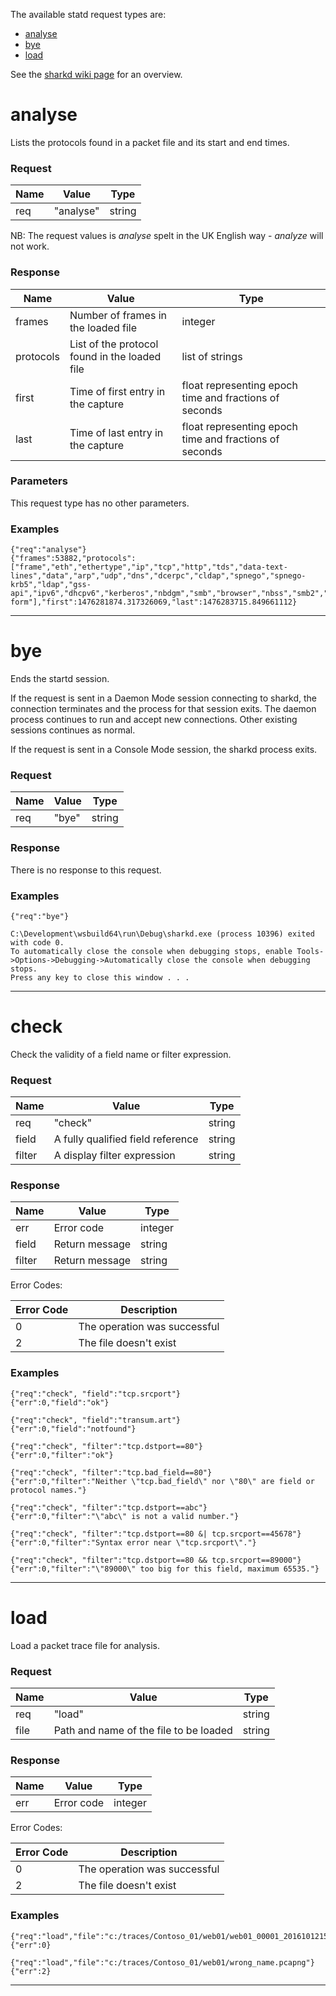 The available statd request types are:

- [analyse](#analyse)
- [bye](#bye)
- [load](#load)

See the [sharkd wiki page](https://gitlab.com/wireshark/wireshark/-/wikis/Development/sharkd) for an overview.

# analyse

Lists the protocols found in a packet file and its start and end times.

### Request

| Name | Value | Type |
|------|-------|------|
| req | "analyse" | string |

NB: The request values is _analyse_ spelt in the UK English way - _analyze_ will not work.

### Response

| Name | Value | Type |
|------|-------|------|
| frames | Number of frames in the loaded file | integer |
| protocols | List of the protocol found in the loaded file | list of strings |
| first | Time of first entry in the capture | float representing epoch time and fractions of seconds |
| last | Time of last entry in the capture | float representing epoch time and fractions of seconds |

### Parameters

This request type has no other parameters.

### Examples
```
{"req":"analyse"}
{"frames":53882,"protocols":["frame","eth","ethertype","ip","tcp","http","tds","data-text-lines","data","arp","udp","dns","dcerpc","cldap","spnego","spnego-krb5","ldap","gss-api","ipv6","dhcpv6","kerberos","nbdgm","smb","browser","nbss","smb2","urlencoded-form"],"first":1476281874.317326069,"last":1476283715.849661112}
```
---

# bye

Ends the startd session.

If the request is sent in a Daemon Mode session connecting to sharkd, the connection terminates and the process for that session exits.  The daemon process continues to run and accept new connections.  Other existing sessions continues as normal.

If the request is sent in a Console Mode session, the sharkd process exits.

### Request

| Name | Value | Type |
|------|-------|------|
| req | "bye" | string |

### Response

There is no response to this request.

### Examples
```
{"req":"bye"}

C:\Development\wsbuild64\run\Debug\sharkd.exe (process 10396) exited with code 0.
To automatically close the console when debugging stops, enable Tools->Options->Debugging->Automatically close the console when debugging stops.
Press any key to close this window . . .
```
---

# check

Check the validity of a field name or filter expression.

### Request

| Name | Value | Type |
|------|-------|------|
| req | "check" | string |
| field | A fully qualified field reference | string |
| filter | A display filter expression | string |

### Response

| Name | Value | Type |
|------|-------|------|
| err | Error code | integer |
| field | Return message | string |
| filter | Return message | string |

Error Codes:

| Error Code | Description |
|------|-------------------|
| 0 | The operation was successful |
| 2 | The file doesn't exist |

### Examples
```
{"req":"check", "field":"tcp.srcport"}
{"err":0,"field":"ok"}

{"req":"check", "field":"transum.art"}
{"err":0,"field":"notfound"}

{"req":"check", "filter":"tcp.dstport==80"}
{"err":0,"filter":"ok"}

{"req":"check", "filter":"tcp.bad_field==80"}
{"err":0,"filter":"Neither \"tcp.bad_field\" nor \"80\" are field or protocol names."}

{"req":"check", "filter":"tcp.dstport==abc"}
{"err":0,"filter":"\"abc\" is not a valid number."}

{"req":"check", "filter":"tcp.dstport==80 &| tcp.srcport==45678"}
{"err":0,"filter":"Syntax error near \"tcp.srcport\"."}

{"req":"check", "filter":"tcp.dstport==80 && tcp.srcport==89000"}
{"err":0,"filter":"\"89000\" too big for this field, maximum 65535."}
```
---

# load

Load a packet trace file for analysis.

### Request

| Name | Value | Type |
|------|-------|------|
| req | "load" | string |
| file | Path and name of the file to be loaded | string |

### Response

| Name | Value | Type |
|------|-------|------|
| err | Error code | integer |

Error Codes:

| Error Code | Description |
|------|-------------------|
| 0 | The operation was successful |
| 2 | The file doesn't exist |

### Examples
```
{"req":"load","file":"c:/traces/Contoso_01/web01/web01_00001_20161012151754.pcapng"}
{"err":0}

{"req":"load","file":"c:/traces/Contoso_01/web01/wrong_name.pcapng"}
{"err":2}
```
---

